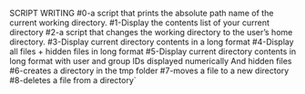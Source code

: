 SCRIPT WRITING
#0-a script that prints the absolute path name of the current working directory.
#1-Display the contents list of your current directory
#2-a script that changes the working directory to the user’s home directory.
#3-Display current directory contents in a long format
#4-Display all files + hidden files in long format
#5-Display current directory contents in long format with user and group IDs displayed numerically And hidden files
#6-creates a directory in the tmp folder
#7-moves a file to a new directory
#8-deletes a file from a directory`
